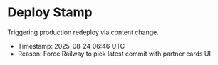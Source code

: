 # Deploy Stamp

Triggering production redeploy via content change.

- Timestamp: 2025-08-24 06:46 UTC
- Reason: Force Railway to pick latest commit with partner cards UI
